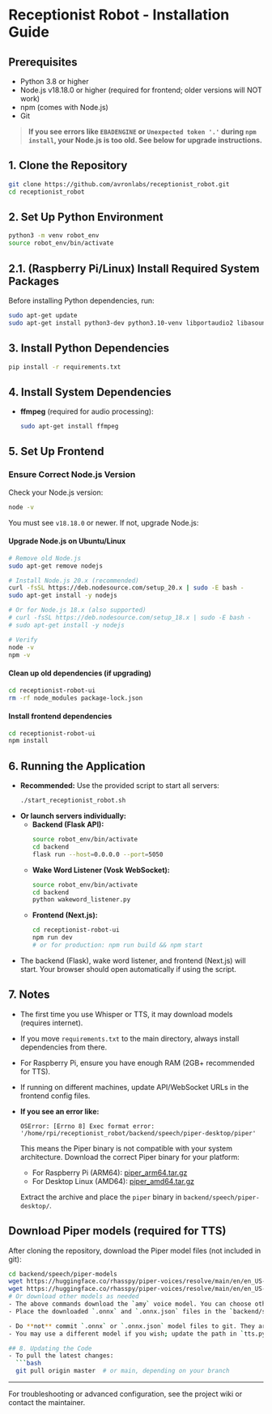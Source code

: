 # Receptionist Robot - Installation Guide

## Prerequisites
- Python 3.8 or higher
- Node.js v18.18.0 or higher (required for frontend; older versions will NOT work)
- npm (comes with Node.js)
- Git

> **If you see errors like `EBADENGINE` or `Unexpected token '.'` during `npm install`, your Node.js is too old. See below for upgrade instructions.**

## 1. Clone the Repository
```bash
git clone https://github.com/avronlabs/receptionist_robot.git
cd receptionist_robot
```

## 2. Set Up Python Environment
```bash
python3 -m venv robot_env
source robot_env/bin/activate
```

## 2.1. (Raspberry Pi/Linux) Install Required System Packages
Before installing Python dependencies, run:

```bash
sudo apt-get update
sudo apt-get install python3-dev python3.10-venv libportaudio2 libasound-dev portaudio19-dev build-essential
```

## 3. Install Python Dependencies
```bash
pip install -r requirements.txt
```

## 4. Install System Dependencies
- **ffmpeg** (required for audio processing):
  ```bash
  sudo apt-get install ffmpeg
  ```

## 5. Set Up Frontend
### Ensure Correct Node.js Version
Check your Node.js version:
```bash
node -v
```
You must see `v18.18.0` or newer. If not, upgrade Node.js:

#### Upgrade Node.js on Ubuntu/Linux
```bash
# Remove old Node.js
sudo apt-get remove nodejs

# Install Node.js 20.x (recommended)
curl -fsSL https://deb.nodesource.com/setup_20.x | sudo -E bash -
sudo apt-get install -y nodejs

# Or for Node.js 18.x (also supported)
# curl -fsSL https://deb.nodesource.com/setup_18.x | sudo -E bash -
# sudo apt-get install -y nodejs

# Verify
node -v
npm -v
```

#### Clean up old dependencies (if upgrading)
```bash
cd receptionist-robot-ui
rm -rf node_modules package-lock.json
```

#### Install frontend dependencies
```bash
cd receptionist-robot-ui
npm install
```

## 6. Running the Application
- **Recommended:** Use the provided script to start all servers:
  ```bash
  ./start_receptionist_robot.sh
  ```
- **Or launch servers individually:**
  - **Backend (Flask API):**
    ```bash
    source robot_env/bin/activate
    cd backend
    flask run --host=0.0.0.0 --port=5050
    ```
  - **Wake Word Listener (Vosk WebSocket):**
    ```bash
    source robot_env/bin/activate
    cd backend
    python wakeword_listener.py
    ```
  - **Frontend (Next.js):**
    ```bash
    cd receptionist-robot-ui
    npm run dev
    # or for production: npm run build && npm start
    ```
- The backend (Flask), wake word listener, and frontend (Next.js) will start. Your browser should open automatically if using the script.

## 7. Notes
- The first time you use Whisper or TTS, it may download models (requires internet).
- If you move `requirements.txt` to the main directory, always install dependencies from there.
- For Raspberry Pi, ensure you have enough RAM (2GB+ recommended for TTS).
- If running on different machines, update API/WebSocket URLs in the frontend config files.
- **If you see an error like:**

  ```
  OSError: [Errno 8] Exec format error: '/home/rpi/receptionist_robot/backend/speech/piper-desktop/piper'
  ```
  This means the Piper binary is not compatible with your system architecture. Download the correct Piper binary for your platform:
  - For Raspberry Pi (ARM64): [piper_arm64.tar.gz](https://github.com/rhasspy/piper/releases/download/v1.2.0/piper_arm64.tar.gz)
  - For Desktop Linux (AMD64): [piper_amd64.tar.gz](https://github.com/rhasspy/piper/releases/download/v1.2.0/piper_amd64.tar.gz)

  Extract the archive and place the `piper` binary in `backend/speech/piper-desktop/`.

## Download Piper models (required for TTS)
After cloning the repository, download the Piper model files (not included in git):

```bash
cd backend/speech/piper-models
wget https://huggingface.co/rhasspy/piper-voices/resolve/main/en/en_US-amy-medium/en_US-amy-medium.onnx
wget https://huggingface.co/rhasspy/piper-voices/resolve/main/en/en_US-amy-medium/en_US-amy-medium.onnx.json
# Or download other models as needed
- The above commands download the `amy` voice model. You can choose other voices from the [Piper models page](https://huggingface.co/rhasspy/piper-voices).
- Place the downloaded `.onnx` and `.onnx.json` files in the `backend/speech/piper-models` directory.

- Do **not** commit `.onnx` or `.onnx.json` model files to git. They are ignored via `.gitignore`.
- You may use a different model if you wish; update the path in `tts.py` accordingly.

## 8. Updating the Code
- To pull the latest changes:
  ```bash
  git pull origin master  # or main, depending on your branch
  ```

---

For troubleshooting or advanced configuration, see the project wiki or contact the maintainer.

